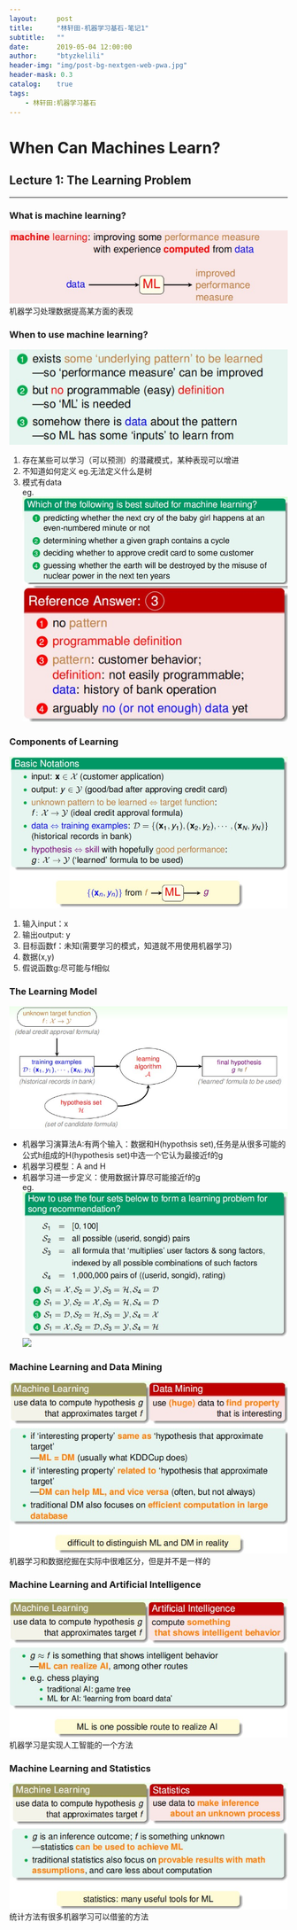 ```yaml
---
layout:     post
title:      "林轩田-机器学习基石-笔记1"
subtitle:   ""
date:       2019-05-04 12:00:00
author:     "btyzkelili"
header-img: "img/post-bg-nextgen-web-pwa.jpg"
header-mask: 0.3
catalog:    true
tags:
    - 林轩田:机器学习基石
---
```

# When Can Machines Learn?
## Lecture 1: The Learning Problem
---  
### What is machine learning?  
![](/img/linxuant-jishi/1.jpg)  
机器学习处理数据提高某方面的表现  

### When to use machine learning?  
![](/img/linxuant-jishi/2.jpg)  
 1. 存在某些可以学习（可以预测）的潜藏模式，某种表现可以增进  
 2. 不知道如何定义 eg.无法定义什么是树 
 3. 模式有data   
eg.   
![](/img/linxuant-jishi/3.jpg)  
![](/img/linxuant-jishi/4.jpg)  

### Components of Learning  
![](/img/linxuant-jishi/6.jpg)  
1. 输入input：x  
2. 输出output: y  
3. 目标函数f：未知(需要学习的模式，知道就不用使用机器学习)  
4. 数据(x,y)  
5. 假说函数g:尽可能与f相似  

### The Learning Model  
![](/img/linxuant-jishi/5.jpg)  
* 机器学习演算法A:有两个输入：数据和H(hypothsis set),任务是从很多可能的公式h组成的H(hypothesis set)中选一个它认为最接近f的g  
* 机器学习模型：A and H
* 机器学习进一步定义：使用数据计算尽可能接近f的g  
eg.   
![](/img/linxuant-jishi/7.jpg)  
![](/img/linxuantian-jishi/8.jpg)  

### Machine Learning and Data Mining  
![](/img/linxuant-jishi/11.jpg)  
机器学习和数据挖掘在实际中很难区分，但是并不是一样的  
  
### Machine Learning and Artificial Intelligence  
![](/img/linxuant-jishi/10.jpg)  
机器学习是实现人工智能的一个方法  
  
### Machine Learning and Statistics  
![](/img/linxuant-jishi/9.jpg)  
统计方法有很多机器学习可以借鉴的方法  
